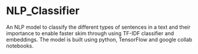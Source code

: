 # NLP_Classifier
An NLP model to classify the different types of sentences in a text and their importance to enable faster skim through using TF-IDF classifier and embeddings. The model is built using python, TensorFlow and google collab notebooks.

